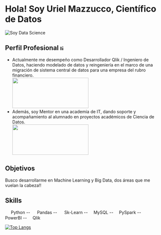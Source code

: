 # Hola! Soy Uriel Mazzucco, Científico de Datos
![Soy Data Science](https://user-images.githubusercontent.com/103452945/235470358-c2c0459f-15a0-4819-850f-ceaa891690ce.jpg)

## Perfil Profesional [<img src='https://cdn.jsdelivr.net/npm/simple-icons@3.0.1/icons/linkedin.svg' alt='linkedin' width= '15' height='15'>](https://www.linkedin.com/in/uriel-mazzucco-887459237/)
* Actualmente me desempeño como Desarrollador Qlik / Ingeniero de Datos, haciendo modelado de datos y reingeniería en el marco de una migración de sistema central de datos para una empresa del rubro financiero.\
[<img src='https://user-images.githubusercontent.com/103452945/235469285-b9291190-7663-4fbe-ab6a-ae82ea244621.png' width='250' height='100'>](https://www.lempert.com.ar/)
* Además, soy Mentor en una academia de IT, dando soporte y acompañamiento al alumnado en proyectos académicos de Ciencia de Datos.\
[<img src='https://user-images.githubusercontent.com/103452945/235469235-3c78abd3-dfd3-4755-bcc2-192b8fdfe4b9.png' width='250' height='100'>](https://www.soyhenry.com/)

## Objetivos
 Busco desarrollarme en Machine Learning y Big Data, dos áreas que me vuelan la cabeza!!

## Skills 
<img src="https://user-images.githubusercontent.com/103452945/235471288-ab04d378-7316-4b99-a16f-1157814ee8ea.jpeg"  width="15" height="15"> Python -- 
<img src="https://user-images.githubusercontent.com/103452945/235471298-6bc2199c-3ab0-47cc-b044-ef576389d387.png"  width="15" height="15"> Pandas --
<img src='https://user-images.githubusercontent.com/103452945/235474265-32dc1029-877e-453b-b815-01fb3f62b503.jpg' width='20' height='15'>Sk-Learn -- 
<img src="https://user-images.githubusercontent.com/103452945/235472843-312234f9-003d-4282-b6a2-b3c31ca89569.png"  width="15" height="15">MySQL -- 
<img src="https://user-images.githubusercontent.com/103452945/235472983-2f265096-d71d-49e5-ae96-472bc246d409.jpg"  width="15" height="15">PySpark -- 
<img src="https://user-images.githubusercontent.com/103452945/235473199-11723efc-fdcc-4429-8b14-85bc53e3d73a.jpg"  width="15" height="15">PowerBI --
<img src="https://user-images.githubusercontent.com/103452945/235473437-3bb757dc-f6ed-445f-898f-3811864f06e9.jpeg"  width="15" height="15">Qlik 

[![Top Langs](https://github-readme-stats.vercel.app/api/top-langs/?username=UMazzucco)](https://github.com/anuraghazra/github-readme-stats)
